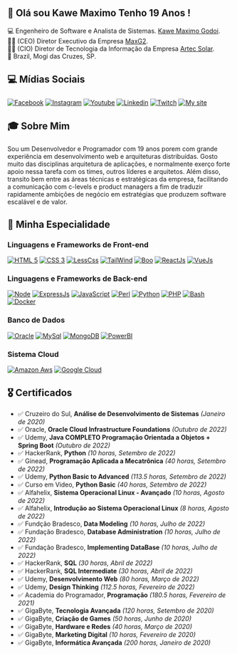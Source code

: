 ## 👋 Olá sou Kawe Maximo Tenho 19 Anos !

💻 Engenheiro de Software e Analista de Sistemas. [Kawe Maximo Godoi](https://www.instagram.com/kawe_maximo/).<br>
👨‍💼 (CEO) Diretor Executivo da Empresa [MaxG2](https://maxg2.com).<br>
👨‍💼 (CIO) Diretor de Tecnologia da Informação da Empresa [Artec Solar](https://sistema-artec.com.br).<br>
🏡 Brazil, Mogi das Cruzes, SP.

## 💻 Mídias Sociais
###
[![Facebook](https://img.shields.io/badge/Facebook-3b5998?style=for-the-badge&logo=facebook&logoColor=white)](https://www.facebook.com/kawemaximo.maximo)
[![Instagram](https://img.shields.io/badge/Instagram-E1306C?style=for-the-badge&logo=instagram&logoColor=white)](https://www.instagram.com/kawe_maximo/)
[![Youtube](https://img.shields.io/badge/Yotube-FF0000?style=for-the-badge&logo=youtube&logoColor=white)](https://www.youtube.com/channel/UCzfGAeNgcMmrMmfdUUprbMA)
[![Linkedin](https://img.shields.io/badge/Linkedin-0e76a8?style=for-the-badge&logo=linkedin&logoColor=white)](https://www.linkedin.com/in/kawe-maximo-godoi/)
[![Twitch](https://img.shields.io/badge/Twitch-6441a5?style=for-the-badge&logo=twitch&logoColor=white)](https://www.twitch.tv/kawe_maximo)
[![My site](https://img.shields.io/badge/Maxg2-E34F26?style=for-the-badge&logo=html5&logoColor=white)](https://maxg2.com)

## 🎓 Sobre Mim 
###
Sou um Desenvolvedor e Programador com 19 anos porem com grande experiência em desenvolvimento web e arquiteturas distribuídas.
Gosto muito das disciplinas arquitetura de aplicações, e normalmente exerço forte apoio nessa tarefa com os times, outros líderes e arquitetos. Além disso, transito bem entre as áreas técnicas e estratégicas da empresa, facilitando a comunicação com c-levels e product managers a fim de traduzir rapidamente ambições de negócio em estratégias que produzem software escalável e de valor.

## 🚀 Minha Especialidade

### Linguagens e Frameworks de Front-end
[![HTML 5](https://img.shields.io/badge/HTML5-E34F26?style=for-the-badge&logo=html5&logoColor=white)](https://www.w3.org/standards/webdesign/htmlcss.html)
[![CSS 3](https://img.shields.io/badge/CSS3-1572B6?style=for-the-badge&logo=css3&logoColor=white)](https://www.w3.org/standards/webdesign/htmlcss.html)
[![LessCss](https://img.shields.io/badge/Less-1d365d?style=for-the-badge&logo=less&logoColor=white)](http://lesscss.org/)
[![TailWind](https://img.shields.io/badge/Tailwind%20CSS-38B2AC?style=for-the-badge&logo=Tailwind%20CSS&logoColor=white)](https://tailwindcss.com/)
[![Boo](https://img.shields.io/badge/Bootstrap-563D7C?style=for-the-badge&logo=bootstrap&logoColor=white)](https://bootstrap.com/)
[![ReactJs](https://img.shields.io/badge/React-20232A?style=for-the-badge&logo=react&logoColor=61DAFB)](https://reactjs.org/)
[![VueJs](https://img.shields.io/badge/Vue.js-35495E?style=for-the-badge&logo=vue.js&logoColor=4FC08d)](https://vuejs.org)


### Linguagens e Frameworks de Back-end
[![Node](https://img.shields.io/badge/Node.js-43853D?style=for-the-badge&logo=node.js&logoColor=white)](https://nodejs.org)
[![ExpressJs](https://img.shields.io/badge/express-000000?style=for-the-badge&logo=express&logoColor=white)](https://expressjs.com/)
[![JavaScript](https://img.shields.io/badge/Javascript-e1af24?style=for-the-badge&logo=javascript&logoColor=white)](https://developer.mozilla.org/pt-BR/docs/Web/JavaScript)
[![Perl](https://img.shields.io/badge/Perl-39457E?style=for-the-badge&logo=perl&logoColor=white)](htpps://perl.org)
[![Python](https://img.shields.io/badge/Python-FFD43B?style=for-the-badge&logo=python&logoColor=blue)](https://python.org)
[![PHP](https://img.shields.io/badge/PHP-777BB4?style=for-the-badge&logo=php&logoColor=white)](https://php.net)
[![Bash](https://img.shields.io/badge/Linux-E34F26?style=for-the-badge&logo=linux&logoColor=black)](https://pt.wikipedia.org/wiki/Bash)
[![Docker](https://img.shields.io/badge/Docker-2496ED?style=for-the-badge&logo=docker&logoColor=white)](https://www.docker.com/)

### Banco de Dados
[![Oracle](https://img.shields.io/badge/Oracle-F80000?style=for-the-badge&logo=oracle&logoColor=black)](htpps://oracle.com)
[![MySql](https://img.shields.io/badge/MySQL-00000F?style=for-the-badge&logo=mysql&logoColor=white)](https://www.mysql.com/)
[![MongoDB](https://img.shields.io/badge/MongoDB-4EA94B?style=for-the-badge&logo=mongodb&logoColor=white)](https://www.mongodb.com/)
[![PowerBI](https://img.shields.io/badge/PowerBI-F2C811?style=for-the-badge&logo=Power%20BI&logoColor=white)](https://powerbi.microsoft.com/pt-br/)

### Sistema Cloud
[![Amazon Aws](https://img.shields.io/badge/Amazon_AWS-232F3E?style=for-the-badge&logo=amazon-aws&logoColor=white)](https://aws.amazon.com/)
[![Google Cloud](https://img.shields.io/badge/Google_Cloud-4285F4?style=for-the-badge&logo=google-cloud&logoColor=white)](https://cloud.google.com/?hl=pt-br)

## 🎖️ Certificados
* ✅ Cruzeiro do Sul, **Análise de Desenvolvimento de Sistemas** *(Janeiro de 2020)*
* ✅ Oracle, **Oracle Cloud Infrastructure Foundations** *(Outubro de 2022)*
* ✅ Udemy, **Java COMPLETO Programação Orientada a Objetos + Spring Boot** *(Outubro de 2022)*
* ✅ HackerRank, **Python** *(10 horas, Setembro de 2022)*
* ✅ Ginead, **Programação Aplicada a Mecatrônica** *(40 horas, Setembro de 2022)*
* ✅ Udemy, **Python Basic to Advanced** *(113.5 horas, Setembro de 2022)*
* ✅ Curso em Video, **Python Basic** *(40 horas, Setembro de 2022)*
* ✅ Alfahelix, **Sistema Operacional Linux - Avançado** *(10 horas, Agosto de 2022)*
* ✅ Alfahelix, **Introdução ao Sistema Operacional Linux** *(8 horas, Agosto de 2022)*
* ✅ Fundção Bradesco, **Data Modeling** *(10 horas, Julho de 2022)*
* ✅ Fundação Bradesco, **Database Administration** *(10 horas, Julho de 2022)*
* ✅ Fundação Bradesco, **Implementing DataBase** *(10 horas, Julho de 2022)*
* ✅ HackerRank, **SQL** *(30 horas, Abril de 2022)*
* ✅ HackerRank, **SQL Intermediate** *(30 horas, Abril de 2022)*
* ✅ Udemy, **Desenvolvimento Web** *(80 horas, Março de 2022)*
* ✅ Udemy, **Design Thinking** *(112.5 horas, Fevereiro de 2022)*
* ✅ Academia do Programador, **Programação** *(180.5 horas, Fevereiro de 2021)*
* ✅ GigaByte, **Tecnologia Avançada** *(120 horas, Setembro de 2020)*
* ✅ GigaByte, **Criação de Games** *(50 horas, Junho de 2020)*
* ✅ GigaByte, **Hardware e Redes** *(40 horas, Março de 2020)*
* ✅ GigaByte, **Marketing Digital** *(10 horas, Fevereiro de 2020)*
* ✅ GigaByte, **Informática Avançada** *(200 horas, Janeiro de 2020)*
